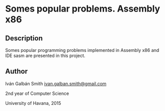 Somes popular problems. Assembly x86
======================================

Description
-----------

Somes popular programming problems implemented in Assembly x86 and IDE sasm are presented in this project.

Author
------

Iván Galbán Smith <ivan.galban.smith@gmail.com>

2nd year of Computer Science

University of Havana, 2015